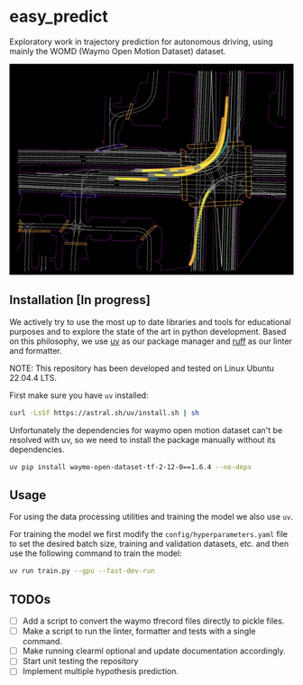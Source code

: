 # easy_predict

Exploratory work in trajectory prediction for autonomous driving, using mainly the WOMD (Waymo Open Motion Dataset) dataset.

![example_prediction](./assets/example_prediction.png)

## Installation [In progress]

We actively try to use the most up to date libraries and tools for educational purposes and to explore the state of the art in python development. Based on this philosophy, we use [uv](https://github.com/astral-sh/uv) as our package manager and [ruff](https://github.com/astral-sh/ruff) as our linter and formatter.

NOTE: This repository has been developed and tested on Linux Ubuntu 22.04.4 LTS.

First make sure you have `uv` installed:

```bash
curl -LsSf https://astral.sh/uv/install.sh | sh
```

Unfortunately the dependencies for waymo open motion dataset can't be resolved with uv, so we need to install the package manually without its dependencies.

```bash
uv pip install waymo-open-dataset-tf-2-12-0==1.6.4 --no-deps
```

## Usage 

For using the data processing utilities and training the model we also use `uv`.

For training the model we first modify the `config/hyperparameters.yaml` file to set the desired batch size, training and validation datasets, etc. and then use the following command to train the model:

```bash
uv run train.py --gpu --fast-dev-run
```

## TODOs

- [ ] Add a script to convert the waymo tfrecord files directly to pickle files.
- [ ] Make a script to run the linter, formatter and tests with a single command.
- [ ] Make running clearml optional and update documentation accordingly.
- [ ] Start unit testing the repository
- [ ] Implement multiple hypothesis prediction.
